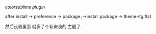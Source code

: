 *colorsublime plugin*


after install
→ preference → package ;→install package → theme-itg.flat




然后设置里面 就多了个新安装的 主题了.




